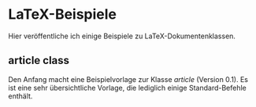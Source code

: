 LaTeX-Beispiele
===============

Hier veröffentliche ich einige Beispiele zu LaTeX-Dokumentenklassen.

## article class ##

Den Anfang macht eine Beispielvorlage zur Klasse _article_ (Version 0.1). Es ist eine sehr übersichtliche Vorlage, die lediglich einige Standard-Befehle enthält.
